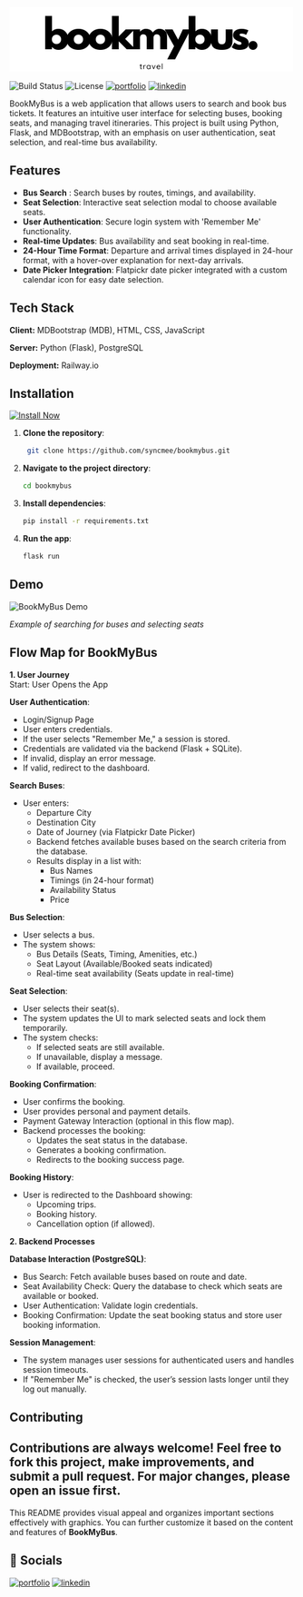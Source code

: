 
![Logo](https://github.com/syncmee/bookmybus/blob/main/static/logos/bmb_logo.png?raw=true)


![Build Status](https://img.shields.io/badge/build-passing-brightgreen) ![License](https://img.shields.io/badge/license-MIT-blue)
[![portfolio](https://img.shields.io/badge/my_portfolio-000?style=for-the-badge&logo=ko-fi&logoColor=white)](https://github.com/syncmee/)
[![linkedin](https://img.shields.io/badge/linkedin-0A66C2?style=for-the-badge&logo=linkedin&logoColor=white)](https://www.linkedin.com/in/rohittalukdar)


BookMyBus is a web application that allows users to search and book bus tickets. It features an intuitive user interface for selecting buses, booking seats, and managing travel itineraries. This project is built using Python, Flask, and MDBootstrap, with an emphasis on user authentication, seat selection, and real-time bus availability.


## Features

- **Bus Search** : Search buses by routes, timings, and availability.
- **Seat Selection**: Interactive seat selection modal to choose available seats.
- **User Authentication**: Secure login system with 'Remember Me' functionality.
- **Real-time Updates**: Bus availability and seat booking in real-time.
- **24-Hour Time Format**: Departure and arrival times displayed in 24-hour format, with a hover-over explanation for next-day arrivals.
- **Date Picker Integration**: Flatpickr date picker integrated with a custom calendar icon for easy date selection.



## Tech Stack

**Client:** MDBootstrap (MDB), HTML, CSS, JavaScript

**Server:** Python (Flask), PostgreSQL

**Deployment:**  Railway.io


## Installation

[![Install Now](https://img.shields.io/badge/install-now-green.svg)](https://github.com/syncmee/bookmybus)


1. **Clone the repository**:
   ```bash
    git clone https://github.com/syncmee/bookmybus.git

2. **Navigate to the project directory**: 
    ```bash
    cd bookmybus
3. **Install dependencies**:
    ```bash
    pip install -r requirements.txt
4. **Run the app**:
    ```bash
    flask run
## Demo

![BookMyBus Demo](path-to-demo/demo.gif)

_Example of searching for buses and selecting seats_
## Flow Map for BookMyBus

**1. User Journey**  
Start: User Opens the App  

**User Authentication**:
  - Login/Signup Page
  - User enters credentials.
  - If the user selects "Remember Me," a session is stored.
  - Credentials are validated via the backend (Flask + SQLite).
  - If invalid, display an error message.
  - If valid, redirect to the dashboard.

**Search Buses**:
- User enters:
    - Departure City
    - Destination City
    - Date of Journey (via Flatpickr Date Picker)
  - Backend fetches available buses based on the search criteria from the database.
  - Results display in a list with:
    - Bus Names
    - Timings (in 24-hour format)
    - Availability Status
    - Price

**Bus Selection**:
  - User selects a bus.
  - The system shows:
    - Bus Details (Seats, Timing, Amenities, etc.)
    - Seat Layout (Available/Booked seats indicated)
    - Real-time seat availability (Seats update in real-time)

**Seat Selection**:
  - User selects their seat(s).
  - The system updates the UI to mark selected seats and lock them temporarily.
  - The system checks:
    - If selected seats are still available.
    - If unavailable, display a message.
    - If available, proceed.

**Booking Confirmation**:
  - User confirms the booking.
  - User provides personal and payment details.
  - Payment Gateway Interaction (optional in this flow map).
  - Backend processes the booking:
    - Updates the seat status in the database.
    - Generates a booking confirmation.
    - Redirects to the booking success page.

**Booking History**:
  - User is redirected to the Dashboard showing:
    - Upcoming trips.
    - Booking history.
    - Cancellation option (if allowed).

**2. Backend Processes**  

**Database Interaction (PostgreSQL)**:
  - Bus Search: Fetch available buses based on route and date.
  - Seat Availability Check: Query the database to check which seats are available or booked.
  - User Authentication: Validate login credentials.
  - Booking Confirmation: Update the seat booking status and store user booking information.

**Session Management**:
  - The system manages user sessions for authenticated users and handles session timeouts.
  - If "Remember Me" is checked, the user’s session lasts longer until they log out manually.

## Contributing

Contributions are always welcome!
Feel free to fork this project, make improvements, and submit a pull request. For major changes, please open an issue first.
---
This README provides visual appeal and organizes important sections effectively with graphics. You can further customize it based on the content and features of **BookMyBus**.

## 🔗 Socials
[![portfolio](https://img.shields.io/badge/my_portfolio-000?style=for-the-badge&logo=ko-fi&logoColor=white)](https://github.com/syncmee/)
[![linkedin](https://img.shields.io/badge/linkedin-0A66C2?style=for-the-badge&logo=linkedin&logoColor=white)](https://www.linkedin.com/in/rohittalukdar)

